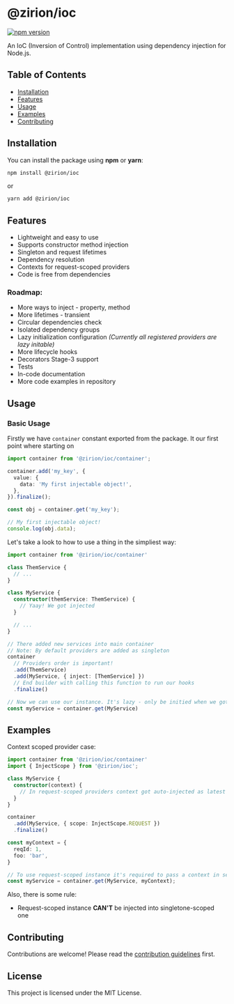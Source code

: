 # @zirion/ioc
[![npm version](https://badge.fury.io/js/@zirion%2Fioc.svg)](https://badge.fury.io/js/@zirion%2Fioc)

An IoC (Inversion of Control) implementation using dependency injection for Node.js.

## Table of Contents
- [Installation](#installation)
- [Features](#features)
- [Usage](#usage)
- [Examples](#examples)
- [Contributing](#contributing)

## Installation
You can install the package using **npm** or **yarn**:

```bash
npm install @zirion/ioc
```
or
```bash
yarn add @zirion/ioc
```

## Features
- Lightweight and easy to use
- Supports constructor method injection
- Singleton and request lifetimes
- Dependency resolution
- Contexts for request-scoped providers
- Code is free from dependencies

### Roadmap:
- More ways to inject - property, method
- More lifetimes - transient
- Circular dependencies check
- Isolated dependency groups
- Lazy initialization configuration *(Currently all registered providers are lazy initable)*
- More lifecycle hooks
- Decorators Stage-3 support
- Tests
- In-code documentation
- More code examples in repository

## Usage
### Basic Usage

Firstly we have `container` constant exported from the package. It our first point where starting on
```ts
import container from '@zirion/ioc/container';

container.add('my_key', {
  value: {
    data: 'My first injectable object!',
  },
}).finalize();

const obj = container.get('my_key');

// My first injectable object!
console.log(obj.data);
```

Let's take a look to how to use a thing in the simpliest way:

```ts
import container from '@zirion/ioc/container'

class ThemService {
  // ...
}

class MyService {
  constructor(themService: ThemService) {
    // Yaay! We got injected
  }

  // ...
}

// There added new services into main container
// Note: By default providers are added as singleton
container
  // Providers order is important!
  .add(ThemService)
  .add(MyService, { inject: [ThemService] })
  // End builder with calling this function to run our hooks
  .finalize()

// Now we can use our instance. It's lazy - only be initied when we got them
const myService = container.get(MyService)
```

## Examples

Context scoped provider case:

```ts
import container from '@zirion/ioc/container'
import { InjectScope } from '@zirion/ioc';

class MyService {
  constructor(context) {
    // In request-scoped providers context got auto-injected as latest parameter in constructor
  }
}

container
  .add(MyService, { scope: InjectScope.REQUEST })
  .finalize()

const myContext = {
  reqId: 1,
  foo: 'bar',
}

// To use request-scoped instance it's required to pass a context in second argument
const myService = container.get(MyService, myContext);
```

Also, there is some rule:
- Request-scoped instance **CAN'T** be injected into singletone-scoped one

## Contributing
Contributions are welcome! Please read the [contribution guidelines](CONTRIBUTING.md) first.

## License

This project is licensed under the MIT License.

